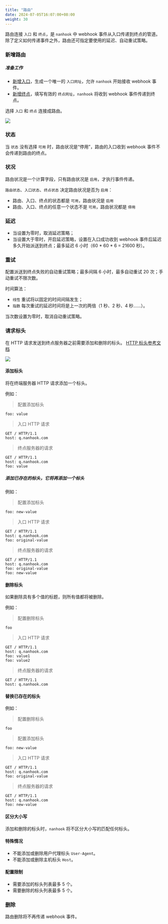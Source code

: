 ```yaml
---
title: "路由"
date: 2024-07-05T16:07:00+08:00
weight: 30
---
```


路由连接 `入口` 和 `终点`，是 `nanhook` 中 webhook 事件从入口传递到终点的管道。
除了定义如何传递事件之外，路由还可指定要使用的延迟、自动重试策略。

### 新增路由

##### 准备工作

* [新增入口](/docs/manual/source)，生成一个唯一的 `入口网址`，允许 `nanhook` 开始接收 webhook 事件。
* [新增终点](/docs/manual/endpoint)，填写有效的 `终点网址`，`nanhook` 将收到 webhook 事件传递到终点。

选择 `入口` 和 `终点` 连接成路由。

![](/docs/manual/new_route.png)

### 状态

当 `状态` 没有选择 `可用` 时，路由状况是“停用”，路由的入口收到 webhook 事件不会传递到路由的终点。

### 状况

路由状况是一个计算字段，只有路由状况是 `启用`，才执行事件传递。

`路由状态`、`入口状态`、`终点状态` 决定路由状况是否为 `启用`：

* 路由、入口、终点的状态都是 `可用`，路由状况是 `启用`
* 路由、入口、终点的任意一个状态不是 `可用`，路由状况都是 `停用`

### 延迟

* 当设置为零时，取消延迟策略；
* 当设置大于零时，开启延迟策略，设置在入口成功收到 webhook 事件后延迟多久开始派送到终点；最多延迟 6 小时（60 * 60 * 6 =
  21600 秒）。

### 重试

配置派送到终点失败的自动重试策略；最多间隔 6 小时，最多自动重试 20 次；手动重试不限次数。

时间算法：

* `线性` 重试将以固定的时间间隔发生；
* `指数` 每次重试的延迟时间将是上一次的两倍（1 秒、2 秒、4 秒……）。

当次数设置为零时，取消自动重试策略。

### 请求标头

在 HTTP 请求发送到终点服务器之前需要添加和删除的标头。
[HTTP 标头参考文档](https://developer.mozilla.org/zh-CN/docs/Web/HTTP/Headers)

![](/docs/manual/route_request_headers.png)

#### 添加标头

将在终端服务器 HTTP 请求添加一个标头。

例如：

> 配置添加标头

```
foo: value
```

> 入口 HTTP 请求

```
GET / HTTP/1.1
host: q.nanhook.com
```

> 终点服务器的请求

```
GET / HTTP/1.1
host: q.nanhook.com
foo: value
```

##### 添加已存在的标头，它将再添加一个标头

例如：

> 配置添加标头

```
foo: new-value
```

> 入口 HTTP 请求

```
GET / HTTP/1.1
host: q.nanhook.com
foo: original-value
```

> 终点服务器的请求

```
GET / HTTP/1.1
host: q.nanhook.com
foo: original-value
foo: new-value
```

#### 删除标头

如果删除具有多个值的标题，则所有值都将被删除。

例如：

> 配置删除标头

```
foo
```

> 入口 HTTP 请求

```
GET / HTTP/1.1
host: q.nanhook.com
foo: value1
foo: value2
```

> 终点服务器的请求

```
GET / HTTP/1.1
host: q.nanhook.com
```

#### 替换已存在的标头

例如：

> 配置删除标头

```
foo
```

> 配置添加标头

```
foo: new-value
```

> 入口 HTTP 请求

```
GET / HTTP/1.1
host: q.nanhook.com
foo: original-value
```

> 终点服务器的请求

```
GET / HTTP/1.1
host: q.nanhook.com
foo: new-value
```

#### 区分大小写

添加和删除的标头时，`nanhook` 将不区分大小写的匹配任何标头。

#### 特殊情况

* 不能添加或删除用户代理标头 `User-Agent`。
* 不能添加或删除主机标头 `Host`。

#### 配置限制

* 需要添加的标头列表最多 5 个。
* 需要删除的标头列表最多 5 个。

### 删除

路由删除将不再传递 webhook 事件。
